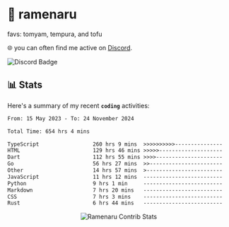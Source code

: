 # 🍜 ramenaru
favs: tomyam, tempura, and tofu

🌐 you can often find me active on [Discord](https://discordapp.com/users/503291004200157185).

![Discord Badge](https://dcbadge.vercel.app/api/shield/503291004200157185)

## 📊 Stats

Here's a summary of my recent **`coding`** activities:

<!--START_SECTION:waka-->

```txt
From: 15 May 2023 - To: 24 November 2024

Total Time: 654 hrs 4 mins

TypeScript                 260 hrs 9 mins  >>>>>>>>>>---------------   39.78 %
HTML                       129 hrs 46 mins >>>>>--------------------   19.84 %
Dart                       112 hrs 55 mins >>>>---------------------   17.26 %
Go                         56 hrs 27 mins  >>-----------------------   08.63 %
Other                      14 hrs 57 mins  >------------------------   02.29 %
JavaScript                 11 hrs 12 mins  -------------------------   01.71 %
Python                     9 hrs 1 min     -------------------------   01.38 %
Markdown                   7 hrs 20 mins   -------------------------   01.12 %
CSS                        7 hrs 3 mins    -------------------------   01.08 %
Rust                       6 hrs 44 mins   -------------------------   01.03 %
```

<!--END_SECTION:waka-->

<div style="text-align: center;">
   <img align="center" src="https://github-readme-streak-stats.herokuapp.com/?user=Ramenaru&theme=dark&card_width=520" alt="Ramenaru Contrib Stats" />
</div>


